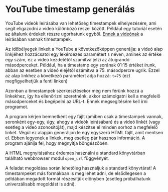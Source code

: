# YouTube timestamp generálás

YouTube videók leírásába van lehetőség timestampek elhelyezésére, ami segít eligazodni a videó különböző részei között. Például egy tutoriál esetén az általunk érdekelt részre ugorhatunk egyből. [Ennek a videónak](https://www.youtube.com/watch?v=4HJ_Nq6LOmk&ab) a leírásában vannak timestampek.

Az időbélyegek linkeit a YouTube a következőképpen generálja: a videó alap linkjéhez hozzácsatol egy lekérdezés paramétert `t` néven, aminek az értéke egy szám, ez a videó kezdetétől számítva jelzi az átugrandó másodperceket. Például, ha a timestamp egy sorának 01:15 értéket írunk, abban az esetben a videó elejétől számítva a 75. másodpercre ugrik. Ezzel az alap linkhez a következő paramétert adja hozzá: `t=75` (ezt megfigyelhetjük a fenti linken)

Azonban a timestampek szerkesztésekor még nem férünk hozzá a linkekhez, így ha ellenőrizni szeretnénk, akkor számolgatni kell a megfelelő másodperceket és begépelni az URL-t. Ennek megsegítésére kell írni programot.

A program kérjen bemnetként egy fájlt (amiben csak a timestampek vannak, soronként egy-egy, úgy, ahogy a videók leírásában) és a videó linkét (vagy esetleg a videó azonosítóját), majd készítse el minden sorhoz a megfelelő linket. Végül ez alapján generáljon le egy egyszerű HTML fájlt, amit mentsen el. Ebben legyenek a linkek, meg esetleg pár hasznos információ. A program ajánlja fel, hogy megnyitja böngészőben.

A HTML megnyitásához érdemes használni a standard könyvtárban található webbrowser modul `open_url` függvényét.

A feladat megoldása során lehetőleg használjuk a standard könyvtárat! A timestampeket más formákban is meg lehet adni, de elsődlegesen a példában megadott formát részesítjük előnyben (esetleg próbálhatunk univerzálisabb megoldást is adni).
